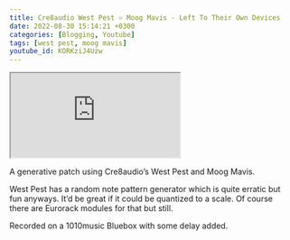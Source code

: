 ```yaml
---
title: Cre8audio West Pest ♾️ Moog Mavis - Left To Their Own Devices
date: 2022-08-30 15:14:21 +0300
categories: [Blogging, Youtube]
tags: [west pest, moog mavis]
youtube_id: KORKziJ4Uzw
---
```



<div class="embed-responsive embed-responsive-16by9" >
    <iframe class="embed-responsive-item"  src="https://www.youtube.com/embed/{{ page.youtube_id }}"></iframe>
</div>

A generative patch using Cre8audio’s West Pest and Moog Mavis.

West Pest has a random note pattern generator which is quite erratic but fun anyways. It’d be great if it could be quantized to a scale. Of course there are Eurorack modules for that but still.

Recorded on a 1010music Bluebox with some delay added.